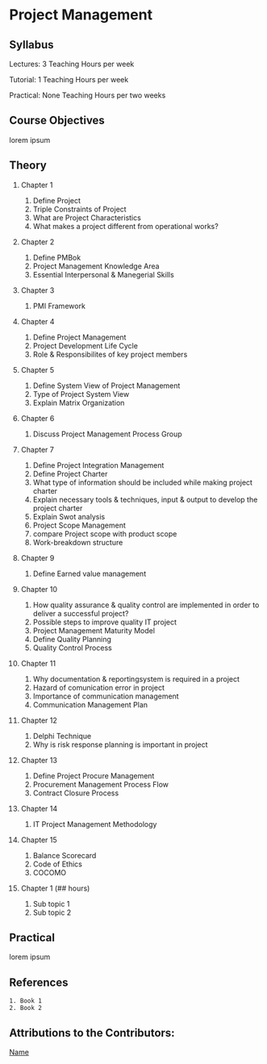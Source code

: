 # Project Management
## Syllabus

Lectures: 3 Teaching Hours per week

Tutorial: 1 Teaching Hours per week

Practical: None Teaching Hours per two weeks

## Course Objectives

lorem ipsum

## Theory

1. Chapter 1
    1. Define Project
    2. Triple Constraints of Project
    3. What are Project Characteristics
    4. What makes a project different from operational works?

2. Chapter 2
    1. Define PMBok
    2. Project Management Knowledge Area
    3. Essential Interpersonal & Manegerial Skills
    
3. Chapter 3
    1. PMI Framework

4. Chapter 4
    1. Define Project Management
    2. Project Development Life Cycle
    3. Role & Responsibilites of key project members

5. Chapter 5
    1. Define System View of Project Management
    2. Type of Project System View
    3. Explain Matrix Organization

6. Chapter 6
    1. Discuss Project Management Process Group

7. Chapter 7
    1. Define Project Integration Management
    2. Define Project Charter
    3. What type of information should be included while making project charter
    4. Explain necessary tools & techniques, input & output to develop the project charter
    5. Explain Swot analysis
    6. Project Scope Management
    7. compare Project scope with product scope
    8. Work-breakdown structure

8. Chapter 9
    1. Define Earned value management

9. Chapter 10
    1. How quality assurance & quality control are implemented in order to deliver a successful project?
    2. Possible steps to improve quality IT project
    3. Project Management Maturity Model
    4. Define Quality Planning
    5. Quality Control Process

10. Chapter 11
    1. Why documentation & reportingsystem is required in a project
    2. Hazard of comunication error in project
    3. Importance of communication management
    4. Communication Management Plan

11. Chapter 12
    1. Delphi Technique
    2. Why is risk response planning is important in project

12. Chapter 13
    1. Define Project Procure Management
    2. Procurement Management Process Flow
    3. Contract Closure Process

13. Chapter 14
    1. IT Project Management Methodology
    
14. Chapter 15
    1. Balance Scorecard
    2. Code of Ethics
    3. COCOMO

1. Chapter 1 (## hours)
    1. Sub topic 1
    2. Sub topic 2

## Practical

lorem ipsum

## References
    1. Book 1
    2. Book 2

## Attributions to the Contributors:

[Name](https://github.link.of.contributer)